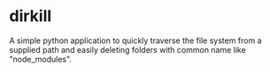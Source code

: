 # dirkill
A simple python application to quickly traverse the file system from a supplied path and easily deleting folders with common name like "node_modules".
